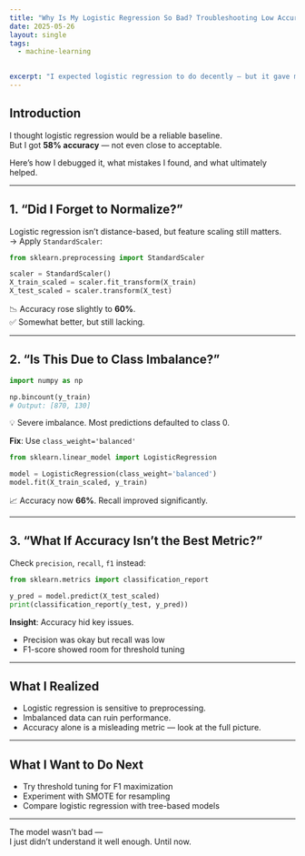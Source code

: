 ```yaml
---
title: "Why Is My Logistic Regression So Bad? Troubleshooting Low Accuracy"
date: 2025-05-26
layout: single
tags:
  - machine-learning
  

excerpt: "I expected logistic regression to do decently — but it gave me 58% accuracy. Here's how I questioned everything, and what finally made it better."
---
```


## Introduction

I thought logistic regression would be a reliable baseline.  
But I got **58% accuracy** — not even close to acceptable.

Here’s how I debugged it, what mistakes I found, and what ultimately helped.

---

## 1. “Did I Forget to Normalize?”

Logistic regression isn’t distance-based, but feature scaling still matters.  
→ Apply `StandardScaler`:

```python
from sklearn.preprocessing import StandardScaler

scaler = StandardScaler()
X_train_scaled = scaler.fit_transform(X_train)
X_test_scaled = scaler.transform(X_test)
```

📉 Accuracy rose slightly to **60%**.  
✅ Somewhat better, but still lacking.

---

## 2. “Is This Due to Class Imbalance?”

```python
import numpy as np

np.bincount(y_train)
# Output: [870, 130]
```

💡 Severe imbalance. Most predictions defaulted to class 0.

**Fix**: Use `class_weight='balanced'`

```python
from sklearn.linear_model import LogisticRegression

model = LogisticRegression(class_weight='balanced')
model.fit(X_train_scaled, y_train)
```

📈 Accuracy now **66%**. Recall improved significantly.

---

## 3. “What If Accuracy Isn’t the Best Metric?”

Check `precision`, `recall`, `f1` instead:

```python
from sklearn.metrics import classification_report

y_pred = model.predict(X_test_scaled)
print(classification_report(y_test, y_pred))
```

**Insight**: Accuracy hid key issues.  
- Precision was okay but recall was low  
- F1-score showed room for threshold tuning

---

## What I Realized

- Logistic regression is sensitive to preprocessing.
- Imbalanced data can ruin performance.
- Accuracy alone is a misleading metric — look at the full picture.

---

## What I Want to Do Next

- Try threshold tuning for F1 maximization
- Experiment with SMOTE for resampling
- Compare logistic regression with tree-based models

---

The model wasn’t bad —  
I just didn’t understand it well enough. Until now.
